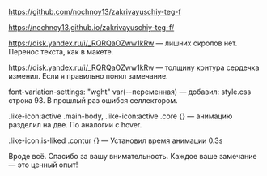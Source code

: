 https://github.com/nochnoy13/zakrivayuschiy-teg-f 

https://nochnoy13.github.io/zakrivayuschiy-teg-f/

https://disk.yandex.ru/i/_RQRQaOZww1kRw — лишних скролов нет. Перенос текста, как в макете.

https://disk.yandex.ru/i/_RQRQaOZww1kRw — толщину контура сердечка изменил. Если я правильно понял замечание.

font-variation-settings: "wght" var(--переменная) — добавил: style.css строка 93. В прошлый раз ошибся селлектором.

.like-icon:active .main-body, 
.like-icon:active .core {} — анимацию разделил на две. По аналогии с hover.

.like-icon.is-liked .contur {} — Установил время анимации 0.3s

Вроде всё. Спасибо за вашу внимательность. Каждое ваше замечание — это ценный опыт!